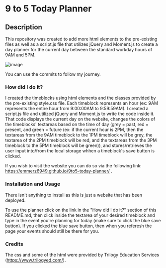 # 9 to 5 Today Planner

## Description

This repository was created to add more html elements to the pre-existing files as well as a script.js file that utilizes jQuery and Moment.js to create a day planner for the current day between the standard workday hours of 9AM and 5PM.

![image](https://i.ibb.co/gzX0CJB/Work-Day-Scheduler.png)

You can use the commits to follow my journey.



### How did I do it?

I created the timeblocks using html elements and the classes provided by the pre-existing style.css file. Each timeblock represents an hour (ex: 9AM represents the entire hour from 9:00:00AM to 9:59:59AM). I created a script.js file and utilized jQuery and Moment.js to write the code inside it. That code displays the current day on the website, changes the colors of the timeblocks' textareas based on the time of day (grey = past, red = present, and green = future (ex: if the current hour is 2PM, then the textareas from the 9AM timeblock to the 1PM timeblock will be grey, the textarea of the 2PM timeblock will be red, and the textareas from the 3PM timeblock to the 5PM timeblock will be green)), and stores/retrieves the user input into/from the local storage whhen a timeblock's save button is clicked.

If you wish to visit the website you can do so via the following link: https://emmerz6949.github.io/9to5-today-planner/ .



### Installation and Usage

There isn't anything to install as this is just a website that has been deployed.

To use the planner click on the link in the "How did I do it?" section of this README.md, then click inside the textarea of your desired timeblock and type in the event you're planning for today (make sure to click the blue save button). If you clicked the blue save button, then when you referesh the page your events should still be there for you.



### Credits

The css and some of the html were provided by Trilogy Education Services (https://www.trilogyed.com/).
